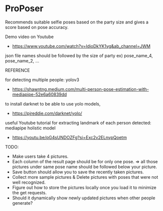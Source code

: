 # ProPoser

Recommends suitable selfie poses based on the party size and gives a score based on pose accuracy.

Demo video on Youtube
-   https://www.youtube.com/watch?v=IdioDkYK1vg&ab_channel=JWM

json file names should be followed by the size of party
ex) pose_name_4, pose_name_2, ...

REFERENCE

for detecting multiple people: yolov3
-   https://shawntng.medium.com/multi-person-pose-estimation-with-mediapipe-52e6a60839dd

to install darknet to be able to use yolo models,
-   https://pjreddie.com/darknet/yolo/

useful Youtube tutorial for extracting landmark of each person detected: mediapipe holistic model
-   https://youtu.be/pG4sUNDOZFg?si=Exc2v2ELnvpQoetm

TODO:

-   Make users take 4 pictures.
-   Each column of the result page should be for only one pose. => all those pictures under same pose name should be followed below your picture.
-   Save button should allow you to save the recently taken pictures.
-   Collect more sample pictures & Delete pictures with poses that were not well recognized.
-   Figure out how to store the pictures locally once you load it to minimize the get requests.
-   Should it dynamically show newly updated pictures when other people generate?
